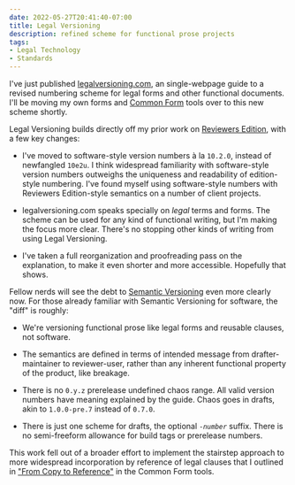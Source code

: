 ```yaml
---
date: 2022-05-27T20:41:40-07:00
title: Legal Versioning
description: refined scheme for functional prose projects
tags:
- Legal Technology
- Standards
---
```


I've just published [legalversioning.com](https://legalversioning.com), an single-webpage guide to a revised numbering scheme for legal forms and other functional documents.  I'll be moving my own forms and [Common Form](https://commonform.github.io) tools over to this new scheme shortly.

Legal Versioning builds directly off my prior work on [Reviewers Edition](https://reviewersedition.org), with a few key changes:

- I've moved to software-style version numbers à la `10.2.0`, instead of newfangled `10e2u`.  I think widespread familiarity with software-style version numbers outweighs the uniqueness and readability of edition-style numbering.  I've found myself using software-style numbers with Reviewers Edition-style semantics on a number of client projects.

- legalversioning.com speaks specially on _legal_ terms and forms.  The scheme can be used for any kind of functional writing, but I'm making the focus more clear.  There's no stopping other kinds of writing from using Legal Versioning.

- I've taken a full reorganization and proofreading pass on the explanation, to make it even shorter and more accessible.  Hopefully that shows.

Fellow nerds will see the debt to [Semantic Versioning](https://semver.org/) even more clearly now.  For those already familiar with Semantic Versioning for software, the "diff" is roughly:

- We're versioning functional prose like legal forms and reusable clauses, not software.

- The semantics are defined in terms of intended message from drafter-maintainer to reviewer-user, rather than any inherent functional property of the product, like breakage.

- There is no `0.y.z` prerelease undefined chaos range.  All valid version numbers have meaning explained by the guide.  Chaos goes in drafts, akin to `1.0.0-pre.7` instead of `0.7.0`.

- There is just one scheme for drafts, the optional <code>-<em>number</em></code> suffix.  There is no semi-freeform allowance for build tags or prerelease numbers.

This work fell out of a broader effort to implement the stairstep approach to more widespread incorporation by reference of legal clauses that I outlined in ["From Copy to Reference"](https://writing.kemitchell.com/2022/05/12/From-Copy-to-Reference) in the Common Form tools.

